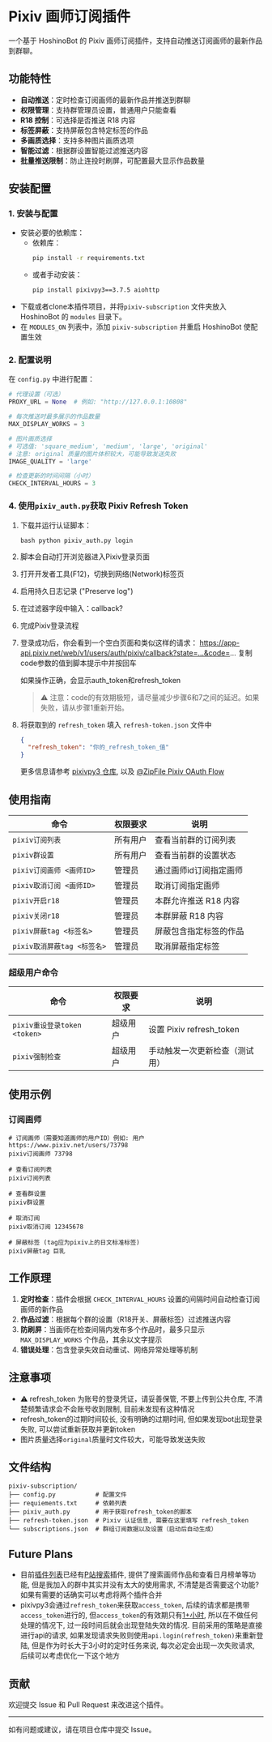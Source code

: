# Pixiv 画师订阅插件

一个基于 HoshinoBot 的 Pixiv 画师订阅插件，支持自动推送订阅画师的最新作品到群聊。

## 功能特性

- **自动推送**：定时检查订阅画师的最新作品并推送到群聊
- **权限管理**：支持群管理员设置，普通用户只能查看
- **R18 控制**：可选择是否推送 R18 内容
- **标签屏蔽**：支持屏蔽包含特定标签的作品
- **多画质选择**：支持多种图片画质选项
- **智能过滤**：根据群设置智能过滤推送内容
- **批量推送限制**：防止连投时刷屏，可配置最大显示作品数量

## 安装配置

### 1. 安装与配置

* 安装必要的依赖库：
  - 依赖库：
    ```bash
    pip install -r requirements.txt
    ```
  - 或者手动安装：
    ```bash
    pip install pixivpy3==3.7.5 aiohttp
    ```
* 下载或者clone本插件项目，并将`pixiv-subscription` 文件夹放入 HoshinoBot 的 `modules` 目录下。
* 在 `MODULES_ON` 列表中，添加 `pixiv-subscription` 并重启 HoshinoBot 使配置生效

### 2. 配置说明

在 `config.py` 中进行配置：

```python
# 代理设置（可选）
PROXY_URL = None  # 例如: "http://127.0.0.1:10808"

# 每次推送时最多展示的作品数量
MAX_DISPLAY_WORKS = 3

# 图片画质选择
# 可选值: 'square_medium', 'medium', 'large', 'original'
# 注意: original 质量的图片体积较大，可能导致发送失败
IMAGE_QUALITY = 'large'

# 检查更新的时间间隔（小时）
CHECK_INTERVAL_HOURS = 3
```

### 4. 使用`pixiv_auth.py`获取 Pixiv Refresh Token

1. 下载并运行认证脚本：

    ```
    bash python pixiv_auth.py login
    ```
2. 脚本会自动打开浏览器进入Pixiv登录页面
3. 打开开发者工具(F12)，切换到网络(Network)标签页
4. 启用持久日志记录 ("Preserve log")
5. 在过滤器字段中输入：callback?
6. 完成Pixiv登录流程
7. 登录成功后，你会看到一个空白页面和类似这样的请求：
   https://app-api.pixiv.net/web/v1/users/auth/pixiv/callback?state=...&code=...
   复制code参数的值到脚本提示中并按回车

   如果操作正确，会显示auth_token和refresh_token

   > ⚠️ 注意：code的有效期极短，请尽量减少步骤6和7之间的延迟。如果失败，请从步骤1重新开始。

8. 将获取到的 `refresh_token` 填入 `refresh-token.json` 文件中
    ```json
    {
      "refresh_token": "你的_refresh_token_值"
    }
    ```
   更多信息请参考 [pixivpy3 仓库](https://github.com/upbit/pixivpy),
   以及 [@ZipFile Pixiv OAuth Flow](https://gist.github.com/ZipFile/c9ebedb224406f4f11845ab700124362)

## 使用指南

| 命令                   | 权限要求 | 说明            |
|----------------------|------|---------------|
| `pixiv订阅列表`          | 所有用户 | 查看当前群的订阅列表    |
| `pixiv群设置`           | 所有用户 | 查看当前群的设置状态    |
| `pixiv订阅画师 <画师ID>`   | 管理员  | 通过画师id订阅指定画师  |
| `pixiv取消订阅 <画师ID>`   | 管理员  | 取消订阅指定画师      |
| `pixiv开启r18`         | 管理员  | 本群允许推送 R18 内容 |
| `pixiv关闭r18`         | 管理员  | 本群屏蔽 R18 内容   |
| `pixiv屏蔽tag <标签名>`   | 管理员  | 屏蔽包含指定标签的作品   |
| `pixiv取消屏蔽tag <标签名>` | 管理员  | 取消屏蔽指定标签      |

### 超级用户命令

| 命令                       | 权限要求 | 说明                     |
|--------------------------|------|------------------------|
| `pixiv重设登录token <token>` | 超级用户 | 设置 Pixiv refresh_token |
| `pixiv强制检查`              | 超级用户 | 手动触发一次更新检查（测试用）        |

## 使用示例

### 订阅画师

```
# 订阅画师（需要知道画师的用户ID）例如: 用户https://www.pixiv.net/users/73798
pixiv订阅画师 73798

# 查看订阅列表
pixiv订阅列表

# 查看群设置
pixiv群设置

# 取消订阅
pixiv取消订阅 12345678

# 屏蔽标签 (tag应为pixiv上的日文标准标签)
pixiv屏蔽tag 巨乳
```


## 工作原理

1. **定时检查**：插件会根据 `CHECK_INTERVAL_HOURS` 设置的间隔时间自动检查订阅画师的新作品
2. **作品过滤**：根据每个群的设置（R18开关、屏蔽标签）过滤推送内容
3. **防刷屏**：当画师在检查间隔内发布多个作品时，最多只显示 `MAX_DISPLAY_WORKS` 个作品，其余以文字提示
4. **错误处理**：包含登录失效自动重试、网络异常处理等机制

## 注意事项

- ⚠️ refresh_token 为账号的登录凭证，请妥善保管, 不要上传到公共仓库, 不清楚频繁请求会不会账号收到限制, 目前未发现有这种情况
- refresh_token的过期时间较长, 没有明确的过期时间, 但如果发现bot出现登录失败, 可以尝试重新获取并更新token
- 图片质量选择`original`质量时文件较大，可能导致发送失败


## 文件结构

```
pixiv-subscription/
├── config.py           # 配置文件
├── requiements.txt     # 依赖列表
├── pixiv_auth.py       # 用于获取refresh_token的脚本
├── refresh-token.json  # Pixiv 认证信息, 需要在这里填写 refresh_token
└── subscriptions.json  # 群组订阅数据以及设置（启动后自动生成）
```

## Future Plans
- 目前[插件列表](https://github.com/pcrbot/HoshinoBot-plugins-index)已经有[P站搜索](https://github.com/scofieldle/LeoBot/tree/main/hoshino/modules/pixiv_new)插件,
提供了搜索画师作品和查看日月榜单等功能, 但是我加入的群中其实并没有太大的使用需求, 不清楚是否需要这个功能? 如果有需要的话确实可以考虑将两个插件合并
- pixivpy3会通过`refresh_token`来获取`access_token`, 后续的请求都是携带`access_token`进行的, 但`access_token`的有效期只有[1+小时](https://github.com/upbit/pixivpy/issues/182), 所以在不做任何处理的情况下, 过一段时间后就会出现登陆失效的情况.
目前采用的策略是直接进行api的请求, 如果发现请求失败则使用`api.login(refresh_token)`来重新登陆, 但是作为时长大于3小时的定时任务来说, 每次必定会出现一次失败请求, 后续可以考虑优化一下这个地方


## 贡献

欢迎提交 Issue 和 Pull Request 来改进这个插件。

---

如有问题或建议，请在项目仓库中提交 Issue。